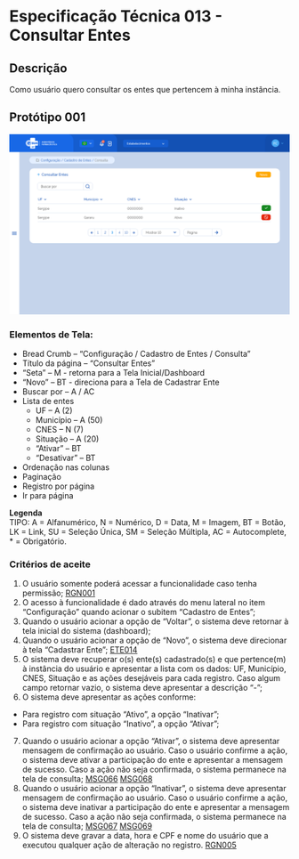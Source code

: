 # Especificação Técnica 013 - Consultar Entes

## Descrição
Como usuário quero consultar os entes que pertencem à minha instância. 

## Protótipo 001
![alt text](../imagens/ete-013-prot-001.png)

### Elementos de Tela:
* Bread Crumb – “Configuração / Cadastro de Entes / Consulta” 
* Título da página – “Consultar Entes” 
* “Seta” – M - retorna para a Tela Inicial/Dashboard 
* “Novo” – BT - direciona para a Tela de Cadastrar Ente 
* Buscar por – A / AC 
* Lista de entes 
    * UF – A (2) 
    * Município – A (50) 
    * CNES – N (7)  
    * Situação – A (20) 
    * “Ativar” – BT 
    * “Desativar” – BT 
* Ordenação nas colunas 
* Paginação 
* Registro por página 
* Ir para página 

**Legenda**  
TIPO: A = Alfanumérico, N = Numérico, D = Data, M = Imagem, BT = Botão, LK = Link, SU = Seleção Única, SM = Seleção Múltipla, AC = Autocomplete, * = Obrigatório. 

### Critérios de aceite 
1. O usuário somente poderá acessar a funcionalidade caso tenha permissão; [RGN001](DocumentoDeRegrasv2.md#rgn001)
2. O acesso à funcionalidade é dado através do menu lateral no item “Configuração” quando acionar o subitem “Cadastro de Entes”; 
3. Quando o usuário acionar a opção de “Voltar”, o sistema deve retornar à tela inicial do sistema (dashboard); 
4. Quando o usuário acionar a opção de “Novo”, o sistema deve direcionar à tela “Cadastrar Ente”; [ETE014](ETE014.md)
5. O sistema deve recuperar o(s) ente(s) cadastrado(s) e que pertence(m) à instância do usuário e apresentar a lista com os dados: UF, Município, CNES, Situação e as ações desejáveis para cada registro. Caso algum campo retornar vazio, o sistema deve apresentar a descrição “-”; 
6. O sistema deve apresentar as ações conforme: 
* Para registro com situação “Ativo”, a opção “Inativar”; 
* Para registro com situação “Inativo”, a opção “Ativar”; 
7. Quando o usuário acionar a opção “Ativar”, o sistema deve apresentar mensagem de confirmação ao usuário. Caso o usuário confirme a ação, o sistema deve ativar a participação do ente e apresentar a mensagem de sucesso. Caso a ação não seja confirmada, o sistema permanece na tela de consulta; [MSG066](DocumentoDeMensagensv2.md#msg066) [MSG068](DocumentoDeMensagensv2.md#msg068)
8. Quando o usuário acionar a opção “Inativar”, o sistema deve apresentar mensagem de confirmação ao usuário. Caso o usuário confirme a ação, o sistema deve inativar a participação do ente e apresentar a mensagem de sucesso. Caso a ação não seja confirmada, o sistema permanece na tela de consulta; [MSG067](DocumentoDeMensagensv2.md#msg067) [MSG069](DocumentoDeMensagensv2.md#msg069)
9. O sistema deve gravar a data, hora e CPF e nome do usuário que a executou qualquer ação de alteração no registro. [RGN005](DocumentoDeRegrasv2.md#rgn005)
